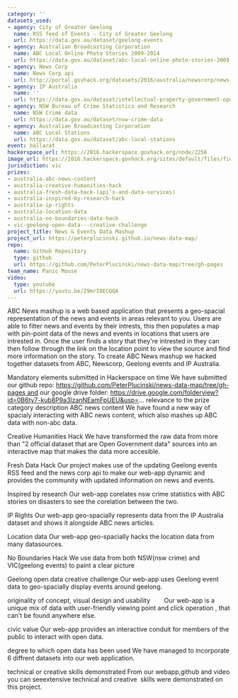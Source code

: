 ```yaml
---
category: ''
datasets_used:
- agency: City of Greater Geelong
  name: RSS feed of Events - City of Greater Geelong
  url: https://data.gov.au/dataset/geelong-events
- agency: Australian Broadcasting Corporation
  name: ABC Local Online Photo Stories 2009-2014
  url: https://data.gov.au/dataset/abc-local-online-photo-stories-2009-2014
- agency: News Corp
  name: News Corp api
  url: http://portal.govhack.org/datasets/2016/australia/newscorp/news-corp-content-api-%28capi%29-sa.html
- agency: IP Australia
  name: ''
  url: https://data.gov.au/dataset/intellectual-property-government-open-data-2016
- agency: NSW Bureau of Crime Statistics and Research
  name: NSW Crime data
  url: https://data.gov.au/dataset/nsw-crime-data
- agency: Australian Broadcasting Corporation
  name: ABC Local Stations
  url: https://data.gov.au/dataset/abc-local-stations
event: ballarat
hackerspace_url: https://2016.hackerspace.govhack.org/node/2256
image_url: https://2016.hackerspace.govhack.org/sites/default/files/field/image/logo_0.jpg
jurisdiction: vic
prizes:
- australia-abc-news-content
- australia-creative-humanities-hack
- australia-fresh-data-hack-(api’s-and-data-services)
- australia-inspired-by-research-hack
- australia-ip-rights
- australia-location-data
- australia-no-boundaries-data-hack
- vic-geelong-open-data---creative-challenge
project_title: News & Events Data Mashup
project_url: https://peterplucinski.github.io/news-data-map/
repo:
  name: GitHub Repository
  type: github
  url: https://github.com/PeterPlucinski/news-data-map/tree/gh-pages
team_name: Panic Mouse
video:
  type: youtube
  url: https://youtu.be/Z9mrI0ECQQA
---
```


ABC News mashup is a web based application that presents a geo-spacial representation of the news and events in areas relevant to you.
Users are able to filter news and events by their intrests, this then populates a map with pin-point data of the news and events in locations that users are intrested in. Once the user finds a story that they're intrested in they can then follow through the link on the location point to view the source and find more information on the story.
To create ABC News mashup we hacked together datasets from ABC, Newscorp, Geelong events and IP Australia.
 

Mandatory elements submitted in Hackerspace on time
​​​​​​​We have submitted our github repo: https://github.com/PeterPlucinski/news-data-map/tree/gh-pages and our google drive folder: https://drive.google.com/folderview?id=0B6ty7-kub8P9a3lzanNEamFpUEU&usp=...
relevance to the prize category description​​​​​​​
ABC news content
We have found a new way of spacialy interacting with ABC news content, which also mashes up ABC data with non-abc data.

Creative Humanities Hack
We have transformed the raw data from more than "2 official dataset that are Open Government data" sources into an interactive map that makes the data more accesible.

Fresh Data Hack
Our project makes use of the updating Geelong events RSS feed and the news corp api to make our web-app dynamic and provides the community with updated information on news and events.

Inspired by research
Our web-app corelates nsw crime statistics with ABC stories on disasters to see the corelation between the two.

IP Rights
Our web-app geo-spacially represents data from the IP Australia dataset and shows it alongside ABC news articles.

Location data
Our web-app geo-spacially hacks the location data from many datasources.

No Boundaries Hack
We use data from both NSW(nsw crime) and VIC(geelong events) to paint a clear picture

Geelong open data creative challenge
Our web-app uses Geelong event data to geo-spacially display events around geelong.


originality of concept, visual design and usability
       Our web-app is a unique mix of data with user-friendly viewing point and click operation , that can't be found anywhere else.

civic value
Our web-app provides an interactive conduit for members of the public to interact with open data.​​​​​​​

degree to which open data has been used
We have managed to incorporate 6 diffrent datasets into our web application.

technical or creative skills demonstrated
From our webapp,github and video you can seeextensive technical and creative  skills were demonstrated on this project.
